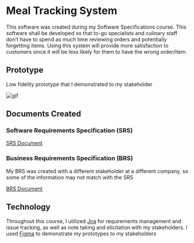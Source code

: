 # Meal Tracking System

This software was created during my Software Specifications course. This software shall be developed so that to-go specialists and culinary staff don’t have to spend as much time reviewing orders and potentially forgetting items. Using this system will provide more satisfaction to customers since it will be less likely for them to have the wrong order/item.

## Prototype
Low fidelity prototype that I demonstrated to my stakeholder

![gif](https://media.giphy.com/media/QHsJjlvWSGHnDWEprW/giphy.gif)

## Documents Created

### Software Requirements Specification (SRS)
[SRS Document](https://github.com/Spexon/Meal-Tracking-System/blob/92fc66d816a8f77b0be97bd2ff00b1694dc49630/Software+Requirements+Specification.pdf)

### Business Requirements Specification (BRS)
My BRS was created with a different stakeholder at a different company, so some of the information may not match with the SRS

[BRS Document](https://github.com/Spexon/Meal-Tracking-System/blob/92fc66d816a8f77b0be97bd2ff00b1694dc49630/Business%20Requirements%20Specification.pdf)

## Technology
Throughout this course, I utilized [Jira](https://www.atlassian.com/software/jira) for requirements management and issue tracking, as well as note taking and elicitation with my stakeholders. I used [Figma](https://www.figma.com/) to demonstrate my prototypes to my stakeholders
